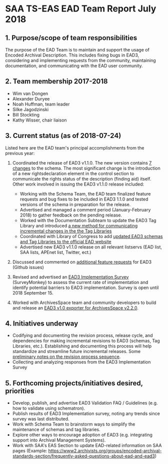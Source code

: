 # SAA TS-EAS EAD Team Report July 2018

## 1. Purpose/scope of team responsibilities

The purpose of the EAD Team is to maintain and support the usage of Encoded Archival Description. This includes fixing bugs in EAD3, considering and implementing requests from the community, maintaining documentation, and communicating with the EAD user community.

## 2. Team membership 2017-2018
- Wim van Dongen
- Alexander Duryee
- Noah Huffman, team leader
- Silke Jagodzinski
- Bill Stockting
- Kathy Wisser, chair liaison

## 3. Current status (as of 2018-07-24)

Listed here are the EAD team's principal accomplishments from the previous year:

1. Coordinated the release of EAD3 v1.1.0. The new version contains [7 changes](https://github.com/SAA-SDT/EAD3/blob/master/RELEASE.md#new-in-ead3-110) to the schema. The most significant change is the introduction of a new rightsdeclaration element in the control section to communicate the rights status of the description (finding aid) itself.  Other work involved in issuing the EAD3 v1.1.0 release included:
   - Working with the Schema Team, the EAD team finalized feature requests and bug fixes to be included in EAD3 1.1.0 and tested versions of the schema in preparation for the release.
   - Advertised and managed a comment period (January-February 2018) to gather feedback on the pending release.
   - Worked with the Documentation Subteam to update the EAD3 Tag Library and introduced [a new method for communicating incremental changes in the the Tag Libraries](https://github.com/SAA-SDT/EAS-TagLibraries/blob/master/UPDATING.md)
   - Coordinated with Library of Congress to add [updated EAD3 schemas and Tag Libraries to the official EAD website](https://www.loc.gov/ead/)
   - Advertised new EAD3 v1.1.0 release on all relevant listservs (EAD list, SAA lists, APEnet list, Twitter, ect.)

2. Discussed and commented on [additional feature requests](https://github.com/SAA-SDT/EAD3/issues) for EAD3 (Github issues)
   
3. Revised and advertised an [EAD3 Implementation Survey](https://www.surveymonkey.com/r/EAD3) (SurveyMonkey) to assess the current rate of implementation and identify potential barriers to EAD3 implementation. Survey is open until 2018 September 15.

4. Worked with ArchivesSpace team and community developers to build and release an [EAD3 v1.0 exporter for ArchivesSpace v2.2.0](http://archivesspace.org/archives/2476).

## 4. Initiatives underway

- Codifying and documenting the revision process, release cycle, and dependencies for making incremental revisions to EAD3 (schemas, Tag Libraries, etc.). Establishing and documenting this process will help standardize and streamline future incremental releases. Some [preliminary notes on the revision process sequence](https://github.com/SAA-SDT/TS-EAS-subteam-notes/blob/master/ead-subteam/meeting-minutes/minutes-2018-03-26.md).
- Collecting and analyzing responses from the EAD3 Implementation Survey

## 5. Forthcoming projects/initiatives desired, priorities

- Develop, publish, and advertise EAD3 Validation FAQ / Guidelines (e.g. how to validate using schematron).
- Publish results of EAD3 Implementation survey, noting any trends since survey was last distributed.
- Work with Schema Team to brainstorm ways to simplify the maintenance of schemas and tag libraries.
- Explore other ways to encourage adoption of EAD3 (e.g. integrating support into Archival Management Systems).
- Work with SAA's EAS Section to update EAD-related information on SAA pages (Example: https://www2.archivists.org/groups/encoded-archival-standards-section/frequently-asked-questions-about-ead-and-ead3)
